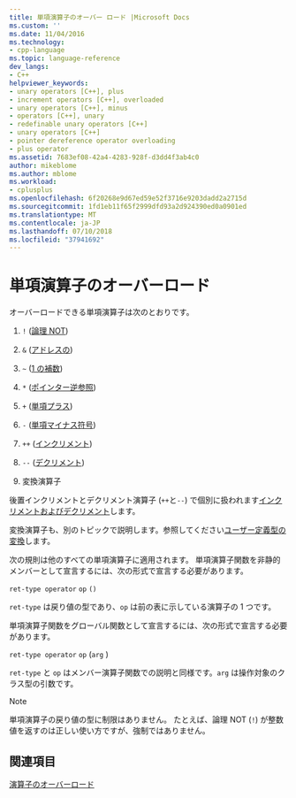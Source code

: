 ```yaml
---
title: 単項演算子のオーバー ロード |Microsoft Docs
ms.custom: ''
ms.date: 11/04/2016
ms.technology:
- cpp-language
ms.topic: language-reference
dev_langs:
- C++
helpviewer_keywords:
- unary operators [C++], plus
- increment operators [C++], overloaded
- unary operators [C++], minus
- operators [C++], unary
- redefinable unary operators [C++]
- unary operators [C++]
- pointer dereference operator overloading
- plus operator
ms.assetid: 7683ef08-42a4-4283-928f-d3dd4f3ab4c0
author: mikeblome
ms.author: mblome
ms.workload:
- cplusplus
ms.openlocfilehash: 6f20268e9d67ed59e52f3716e9203dadd2a2715d
ms.sourcegitcommit: 1fd1eb11f65f2999dfd93a2d924390ed0a0901ed
ms.translationtype: MT
ms.contentlocale: ja-JP
ms.lasthandoff: 07/10/2018
ms.locfileid: "37941692"
---
```

# <a name="overloading-unary-operators"></a>単項演算子のオーバーロード
オーバーロードできる単項演算子は次のとおりです。  
  
1.  `!` ([論理 NOT](../cpp/logical-negation-operator-exclpt.md))  
  
2.  `&` ([アドレスの](../cpp/address-of-operator-amp.md))  
  
3.  `~` ([1 の補数](../cpp/one-s-complement-operator-tilde.md))  
  
4.  `*` ([ポインター逆参照](../cpp/indirection-operator-star.md))  
  
5.  `+` ([単項プラス](../cpp/additive-operators-plus-and.md))  
  
6.  `-` ([単項マイナス符号](../cpp/additive-operators-plus-and.md))  
  
7.  `++` ([インクリメント](../cpp/prefix-increment-and-decrement-operators-increment-and-decrement.md))  
  
8.  `--` ([デクリメント](../cpp/prefix-increment-and-decrement-operators-increment-and-decrement.md))  
  
9. 変換演算子  
  
 後置インクリメントとデクリメント演算子 (`++`と`--`) で個別に扱われます[インクリメントおよびデクリメント](../cpp/increment-and-decrement-operator-overloading-cpp.md)します。  
  
 変換演算子も、別のトピックで説明します。参照してください[ユーザー定義型の変換](../cpp/user-defined-type-conversions-cpp.md)します。  
  
 次の規則は他のすべての単項演算子に適用されます。 単項演算子関数を非静的メンバーとして宣言するには、次の形式で宣言する必要があります。  
  
 `ret-type operator` `op` `()`  
  
 `ret-type` は戻り値の型であり、`op` は前の表に示している演算子の 1 つです。  
  
 単項演算子関数をグローバル関数として宣言するには、次の形式で宣言する必要があります。  
  
 `ret-type operator` `op` (`arg` )  
  
 `ret-type` と `op` はメンバー演算子関数での説明と同様です。`arg` は操作対象のクラス型の引数です。  
  
> [!NOTE]
>  単項演算子の戻り値の型に制限はありません。 たとえば、論理 NOT (`!`) が整数値を返すのは正しい使い方ですが、強制ではありません。  
  
## <a name="see-also"></a>関連項目  
 [演算子のオーバーロード](../cpp/operator-overloading.md)